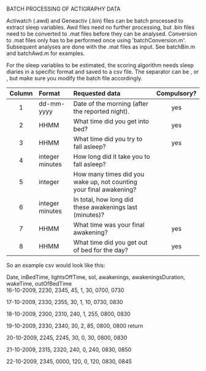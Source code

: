 BATCH PROCESSING OF ACTIGRAPHY DATA

Actiwatch (.awd) and Geneactiv (.bin) files can be batch processed to extract sleep variables. 
Awd files need no further processing, but .bin files need to be converted to .mat files before they can be analysed. Conversion to .mat files only has to be performed once using 'batchConversion.m'. Subsequent analyses are done with the .mat files as input.
See batchBin.m and batchAwd.m for examples.

For the sleep variables to be estimated, the scoring algorithm needs sleep diaries in a specific format and saved to a csv file. The separator can be , or , but make sure you modify the batch file accordingly.

| Column | Format          | Requested data                                                     | Compulsory? |  
| :-----:| :-------------- | :----------------------------------------------------------------- | :---------: |    
| 1      | dd-mm-yyyy      | Date of the morning (after the reported night).                    | yes         | 
| 2      | HHMM            | What time did you get into bed?                                    | yes         |
| 3      | HHMM            | What time did you try to fall asleep?                              | yes         |
| 4      | integer minutes | How long did it take you to fall asleep?                           |             |
| 5      | integer         | How many times did you wake up, not counting your final awakening? |             |
| 6      | integer minutes | In total, how long did these awakenings last (minutes)?            |             |
| 7      | HHMM            | What time was your final awakening?                                | yes         |
| 8      | HHMM            | What time did you get out of bed for the day?                      | yes         |

So an example csv would look like this:

Date, inBedTime, lightsOffTime, sol, awakenings, awakeningsDuration, wakeTime, outOfBedTime     
16-10-2009, 2230, 2345,  45, 1,  30, 0700, 0730    

17-10-2009, 2330, 2355,  30, 1,  10, 0730, 0830    

18-10-2009, 2300, 2310, 240, 1, 255, 0800, 0830    

19-10-2009, 2330, 2340,  30, 2,  85, 0800, 0800    return 

20-10-2009, 2245, 2245,  30, 0,  30, 0800, 0830     

21-10-2009, 2315, 2320, 240, 0, 240, 0830, 0850    

22-10-2009, 2345, 0000, 120, 0, 120, 0830, 0845    
 
 